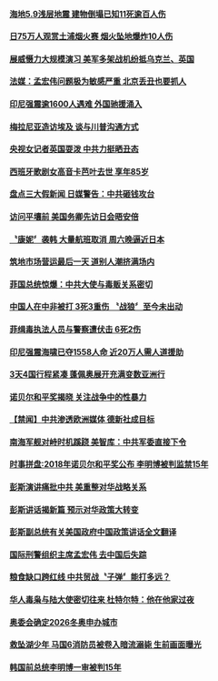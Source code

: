#### [海地5.9浅层地震 建物倒塌已知11死逾百人伤](../pages/news202/a1394408.md?t=10070931) 

#### [日75万人观赏土浦烟火赛 烟火坠地爆炸10人伤](../pages/news202/a1394414.md?t=10070931) 

#### [展威慑力大规模演习 美军多架战机纷抵乌克兰、英国](../pages/news202/a1394411.md?t=10070931) 

#### [法媒：孟宏伟问题极为敏感严重 北京丢丑也要抓人](../pages/news202/a1394403.md?t=10070931) 

#### [印尼强震逾1600人遇难 外国驰援涌入](../pages/news202/a1394359.md?t=10070931) 

#### [梅拉尼亚造访埃及 谈与川普沟通方式](../pages/news202/a1394383.md?t=10070931) 



#### [央视女记者英国耍泼  中共力挺晒丑态](../pages/news202/a1394387.md?t=10070931) 

#### [西班牙歌剧女高音卡芭叶去世 享年85岁](../pages/news202/a1394379.md?t=10070931) 

#### [盘点三大假新闻 日媒警告：中共砸钱攻台](../pages/news202/a1394360.md?t=10070931) 

#### [访问平壤前  美国务卿先访日会晤安倍](../pages/news202/a1394355.md?t=10070931) 

#### [〝康妮〞袭韩 大量航班取消  周六晚逼近日本](../pages/news202/a1394354.md?t=10070931) 

#### [筑地市场营运最后一天 道别人潮挤满场内](../pages/news202/a1394342.md?t=10070931) 

#### [菲国总统惊爆：中共大使与毒贩关系密切](../pages/news202/a1394334.md?t=10070931) 

#### [中国人在中非被打 3死3重伤 〝战狼〞至今未出动](../pages/news202/a1394330.md?t=10070931) 

#### [菲缉毒执法人员与警察遭伏击 6死2伤](../pages/news202/a1394329.md?t=10070931) 

#### [印尼强震海啸已夺1558人命 近20万人需人道援助](../pages/news202/a1394321.md?t=10070931) 

#### [3天4国行程紧凑 蓬佩奥展开充满变数亚洲行](../pages/news202/a1394323.md?t=10070931) 

#### [诺贝尔和平奖揭晓 关注战争中的性暴力](../pages/news202/a1394218.md?t=10070931) 

#### [【禁闻】中共渗透欧洲媒体 德新社成目标](../pages/news202/a1394253.md?t=10070931) 


#### [南海军舰对峙时机蹊跷   美智库：中共军委直接下令](../pages/news202/a1394068.md?t=10070931) 

#### [时事拼盘:2018年诺贝尔和平奖公布 李明博被判监禁15年](../pages/news202/a1394245.md?t=10070931) 

#### [彭斯演讲痛批中共 美重整对华战略关系](../pages/news202/a1394264.md?t=10070931) 

#### [彭斯讲话揭新篇 预示对华政策大转变](../pages/news202/a1394266.md?t=10070931) 

#### [彭斯副总统有关美国政府中国政策讲话全文翻译](../pages/news202/a1394144.md?t=10070931) 


#### [国际刑警组织主席孟宏伟 去中国后失踪](../pages/news202/a1394212.md?t=10070931) 

#### [粮食缺口跨红线 中共贸战〝子弹〞能打多远？](../pages/news202/a1394157.md?t=10070931) 


#### [华人毒枭与陆大使密切往来 杜特尔特：他在他家过夜](../pages/news202/a1394161.md?t=10070931) 

#### [奥委会确定2026冬奥申办城市](../pages/news202/a1394191.md?t=10070931) 

#### [救坠湖少年 马国6消防员被卷入暗流溺毙  生前画面曝光](../pages/news202/a1394189.md?t=10070931) 

#### [韩国前总统李明博一审被判15年](../pages/news202/a1394190.md?t=10070931) 

